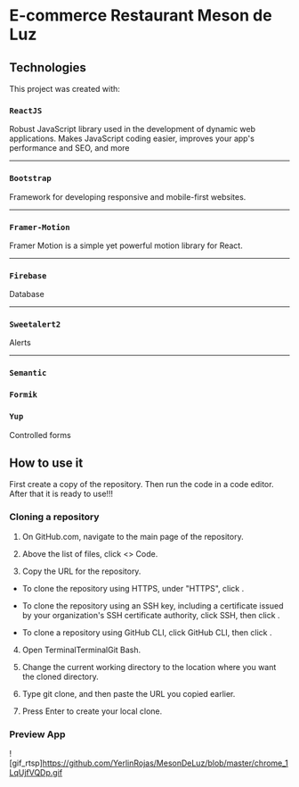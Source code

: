 # E-commerce Restaurant Meson de Luz


## Technologies
This project was created with:
### `ReactJS`
Robust JavaScript library used in the development of dynamic web applications. Makes JavaScript coding easier, improves your app's performance and SEO, and more
______________________
### `Bootstrap`
Framework for developing responsive and mobile-first websites.
_________________________
### `Framer-Motion`
Framer Motion is a simple yet powerful motion library for React. 
________________
### `Firebase` 
Database

_________________
### `Sweetalert2`
Alerts
__________________________
### `Semantic`
### `Formik`
### `Yup`
Controlled forms

## How to use it
First create a copy of the repository.
Then run the code in a code editor.
After that it is ready to use!!!

### Cloning a repository
1. On GitHub.com, navigate to the main page of the repository.

2. Above the list of files, click <> Code.
3. Copy the URL for the repository.

- To clone the repository using HTTPS, under "HTTPS", click .

- To clone the repository using an SSH key, including a certificate issued by your organization's SSH certificate authority, click SSH, then click .

- To clone a repository using GitHub CLI, click GitHub CLI, then click .

4. Open TerminalTerminalGit Bash.

5. Change the current working directory to the location where you want the cloned directory.

6. Type git clone, and then paste the URL you copied earlier.
7. Press Enter to create your local clone.

### Preview App

![gif_rtsp]https://github.com/YerlinRojas/MesonDeLuz/blob/master/chrome_1LqUjfVQDp.gif
